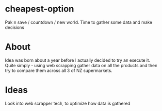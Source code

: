 # cheapest-option
Pak n save / countdown / new world. Time to gather some data and make decisions

# About

Idea was born about a year before I actually decided to try an execute it. Quite simply - using web scrapping gather data on all the products and then try to compare them across all 3 of NZ supermarkets.

# Ideas

Look into web scrapper tech, to optimize how data is gathered
